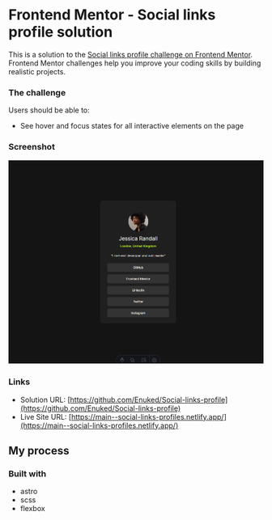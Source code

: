 # Frontend Mentor - Social links profile solution

This is a solution to the [Social links profile challenge on Frontend Mentor](https://www.frontendmentor.io/challenges/social-links-profile-UG32l9m6dQ). Frontend Mentor challenges help you improve your coding skills by building realistic projects. 



### The challenge

Users should be able to:

- See hover and focus states for all interactive elements on the page

### Screenshot

![](./screenshot.jpg)



### Links

- Solution URL: [https://github.com/Enuked/Social-links-profile](https://github.com/Enuked/Social-links-profile)
- Live Site URL: [https://main--social-links-profiles.netlify.app/](https://main--social-links-profiles.netlify.app/)

## My process

### Built with

- astro
- scss
- flexbox



